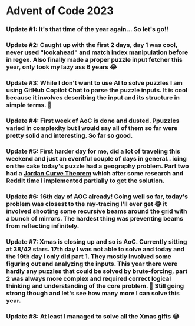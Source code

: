 # Advent of Code 2023

### Update #1: It's that time of the year again... So let's go!!
### Update #2: Caught up with the first 2 days, day 1 was cool, never used "lookahead" and match index manipulation before in regex. Also finally made a proper puzzle input fetcher this year, only took my lazy ass 6 years 😂
### Update #3: While I don't want to use AI to solve puzzles I am using GitHub Copilot Chat to parse the puzzle inputs. It is cool because it involves describing the input and its structure in simple terms. 🍿
### Update #4: First week of AoC is done and dusted. Ppuzzles varied in complexity but I would say all of them so far were pretty solid and interesting. So far so good. 
### Update #5: First harder day for me, did a lot of traveling this weekend and just an eventful couple of days in general.. icing on the cake today's puzzle had a geography problem. Part two had a [Jordan Curve Theorem](https://en.wikipedia.org/wiki/Jordan_curve_theorem) which after some research and Reddit time I implemented partially to get the solution.
### Update #6: 16th day of AOC already! Going well so far, today's problem was closest to the ray-tracing I'll ever get 😂 it involved shooting some recursive beams around the grid with a bunch of mirrors. The hardest thing was preventing beams from reflecting infinitely. 
### Update #7: Xmas is closing up and so is AoC. Currently sitting at 38/42 stars. 17th day I was not able to solve and today and the 19th day I only did part 1. They mostly involved some figuring out and analyzing the inputs. This year there were hardly any puzzles that could be solved by brute-forcing, part 2 was always more complex and required correct logical thinking and understanding of the core problem. 💪 Still going strong though and let's see how many more I can solve this year. 
### Update #8: At least I managed to solve all the Xmas gifts 😂
